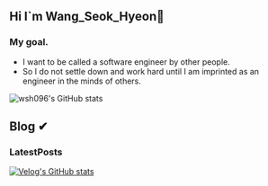 ## Hi I`m Wang_Seok_Hyeon👋 
### My goal.
- I want to be called a software engineer by other people.
- So I do not settle down and work hard until I am imprinted as an engineer in the minds of others.

<!--
**wsh096/wsh096** is a ✨ _special_ ✨ repository because its `README.md` (this file) appears on your GitHub profile.

Here are some ideas to get you started:

- 🔭 I’m currently working on ...
- 🌱 I’m currently learning ...
- 👯 I’m looking to collaborate on ...
- 🤔 I’m looking for help with ...
- 💬 Ask me about ...
- 📫 How to reach me: ...
- 😄 Pronouns: ...
- ⚡ Fun fact: ...
-->

![wsh096's GitHub stats](https://github-readme-stats.vercel.app/api?username=wsh096&show_icons=true&theme=cobalt)
<br>

## Blog ✔

### LatestPosts

[![Velog's GitHub stats](https://velog-readme-stats.vercel.app/api?name=wsh096)](https://velog.io/@wsh096)

